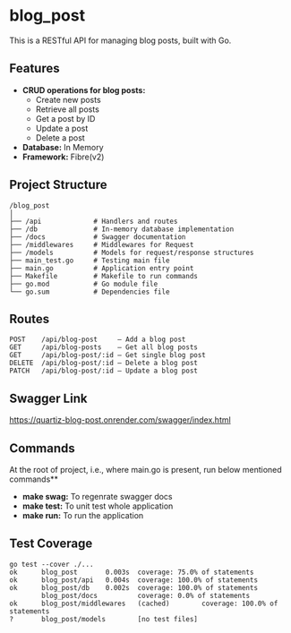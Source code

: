 # blog_post

This is a RESTful API for managing blog posts, built with Go.

## Features

* **CRUD operations for blog posts:** 
  * Create new posts
  * Retrieve all posts
  * Get a post by ID
  * Update a post
  * Delete a post 
* **Database:** In Memory
* **Framework:** Fibre(v2)

## Project Structure

```
/blog_post
│
├── /api             # Handlers and routes
├── /db              # In-memory database implementation
├── /docs            # Swagger documentation
├── /middlewares     # Middlewares for Request
├── /models          # Models for request/response structures
├── main_test.go     # Testing main file
├── main.go          # Application entry point
├── Makefile         # Makefile to run commands
├── go.mod           # Go module file
└── go.sum           # Dependencies file

```

## Routes

```
POST    /api/blog-post     — Add a blog post
GET     /api/blog-posts    — Get all blog posts
GET     /api/blog-post/:id — Get single blog post
DELETE  /api/blog-post/:id — Delete a blog post
PATCH   /api/blog-post/:id — Update a blog post
```

## Swagger Link

https://quartiz-blog-post.onrender.com/swagger/index.html

## Commands

At the root of project, i.e., where main.go is present, run below mentioned commands**
*  **make swag:** To regenrate swagger docs
*  **make test:** To unit test whole application
*  **make run:** To run the application 

## Test Coverage

```
go test --cover ./...
ok      blog_post       0.003s  coverage: 75.0% of statements
ok      blog_post/api   0.004s  coverage: 100.0% of statements
ok      blog_post/db    0.002s  coverage: 100.0% of statements
        blog_post/docs          coverage: 0.0% of statements
ok      blog_post/middlewares   (cached)        coverage: 100.0% of statements
?       blog_post/models        [no test files]
```
